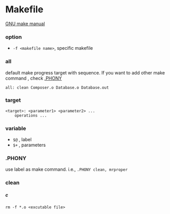 # Makefile


[GNU make manual](https://www.gnu.org/software/make/manual/html_node/index.html)

### option
- `-f <makefile name>`, specific makefile


### all
default make progress target with sequence. If you want to add other make command , check [.PHONY](#.PHONY)

`all: clean Composer.o Database.o Database.out`



### target
```
<target>: <parameter1> <parameter2> ...
    operations ...
```

### variable
- `$@` , label
- `$+` , parameters


### .PHONY
use label as make command. i.e., `.PHONY clean, mrproper`


### clean

##### c
`rm -f *.o <excutable file>`


